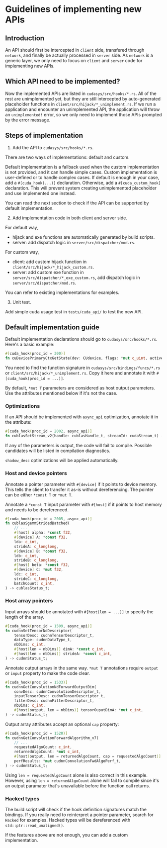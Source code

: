 # Guidelines of implementing new APIs

## Introduction

An API should first be intercepted in `client` side, transfered through `network`, and finally be actually processed in `server` side. As `network` is a generic layer, we only need to focus on `client` and `server` code for implementing new APIs.

## Which API need to be implemented?

Now the implemented APIs are listed in `cudasys/src/hooks/*.rs`. All of the rest are unimplemented yet, but they are still intercepted by auto-generated placeholder functions in `client/src/hijack/*_unimplement.rs`. If we run a application and encounter an unimplemented API, the application will throw an `unimplemented!` error, so we only need to implement those APIs prompted by the error message.

## Steps of implementation

1. Add the API to `cudasys/src/hooks/*.rs`.

There are two ways of implementations: default and custom.

Default implementation is a fallback used when the custom implementation is not provided, and it can handle simple cases. Custom implementation is user-defined or to handle complex cases. If default is enough in your case, add a `#[cuda_hook(...)]` declaration. Otherwise, add a `#[cuda_custom_hook]` declaration. This will prevent system creating unimplemented placeholder and use implemented one instead.

You can read the next section to check if the API can be supported by default implementation.

2. Add implementation code in both client and server side.

For default way,

- hijack and exe functions are automatically generated by build scripts.
- server: add dispatch logic in `server/src/dispatcher/mod.rs`.

For custom way,

- client: add custom hijack function in `client/src/hijack/*_hijack_custom.rs`.
- server: add custom exe function in `server/src/dispatcher/*_exe_custom.rs`, add dispatch logic in `server/src/dispatcher/mod.rs`.

You can refer to existing implementations for examples.

3. Unit test.

Add simple cuda usage test in `tests/cuda_api/` to test the new API.

## Default implementation guide

Default implementation declarations should go to `cudasys/src/hooks/*.rs`. Here's a basic example:

```rust
#[cuda_hook(proc_id = 300)]
fn cuDevicePrimaryCtxGetState(dev: CUdevice, flags: *mut c_uint, active: *mut c_int) -> CUresult;
```

You need to find the function signature in `cudasys/src/bindings/funcs/*.rs` or `client/src/hijack/*_unimplement.rs`. Copy it here and annotate it with `#[cuda_hook(proc_id = ...)]`.

By default, `*mut T` parameters are considered as host output parameters. Use the attributes mentioned below if it's not the case.

### Optimizations

If an API should be implemented with `async_api` optimization, annotate it in the attribute:

```rust
#[cuda_hook(proc_id = 2002, async_api)]
fn cublasSetStream_v2(handle: cublasHandle_t, streamId: cudaStream_t) -> cublasStatus_t;
```

If any of the parameters is output, the code will fail to compile. Possible candidates will be listed in compilation diagnostics.

`shadow_desc` optimizations will be applied automatically.

### Host and device pointers

Annotate a pointer parameter with `#[device]` if it points to device memory. This tells the client to transfer it as-is without dereferencing. The pointer can be either `*const T` or `*mut T`.

Annotate a `*const T` input parameter with `#[host]` if it points to host memory and needs to be dereferenced.

```rust
#[cuda_hook(proc_id = 2005, async_api)]
fn cublasSgemmStridedBatched(
    // ...
    #[host] alpha: *const f32,
    #[device] A: *const f32,
    lda: c_int,
    strideA: c_longlong,
    #[device] B: *const f32,
    ldb: c_int,
    strideB: c_longlong,
    #[host] beta: *const f32,
    #[device] C: *mut f32,
    ldc: c_int,
    strideC: c_longlong,
    batchCount: c_int,
) -> cublasStatus_t;
```

### Host array pointers

Input arrays should be annotated with `#[host(len = ...)]` to specify the length of the array.

```rust
#[cuda_hook(proc_id = 1509, async_api)]
fn cudnnSetTensorNdDescriptor(
    tensorDesc: cudnnTensorDescriptor_t,
    dataType: cudnnDataType_t,
    nbDims: c_int,
    #[host(len = nbDims)] dimA: *const c_int,
    #[host(len = nbDims)] strideA: *const c_int,
) -> cudnnStatus_t;
```

Annotate output arrays in the same way. `*mut T` annotations require `output` or `input` property to make the code clear.

```rust
#[cuda_hook(proc_id = 1533)]
fn cudnnGetConvolutionNdForwardOutputDim(
    convDesc: cudnnConvolutionDescriptor_t,
    inputTensorDesc: cudnnTensorDescriptor_t,
    filterDesc: cudnnFilterDescriptor_t,
    nbDims: c_int,
    #[host(output, len = nbDims)] tensorOuputDimA: *mut c_int,
) -> cudnnStatus_t;
```

Output array attributes accept an optional `cap` property:

```rust
#[cuda_hook(proc_id = 1520)]
fn cudnnGetConvolutionForwardAlgorithm_v7(
    // ...
    requestedAlgoCount: c_int,
    returnedAlgoCount: *mut c_int,
    #[host(output, len = returnedAlgoCount, cap = requestedAlgoCount)]
    perfResults: *mut cudnnConvolutionFwdAlgoPerf_t,
) -> cudnnStatus_t;
```

Using `len = requestedAlgoCount` alone is also correct in this example. However, using `len = returnedAlgoCount` alone will fail to compile since it's an output paramater that's unavailable before the function call returns.

### Hacked types

The build script will check if the hook definition signatures match the bindings. If you really need to reinterpret a pointer parameter, search for `Hacked` for examples. Hacked types will be dereferenced with `std::ptr::read_unaligned()`.

If the features above are not enough, you can add a custom implementation.
